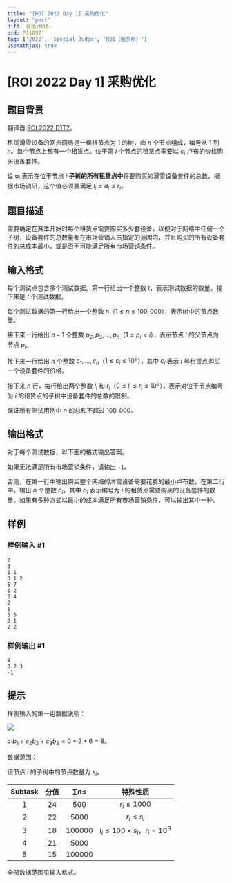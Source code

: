 ```yaml
---
title: "[ROI 2022 Day 1] 采购优化"
layout: "post"
diff: 省选/NOI-
pid: P11097
tag: ['2022', 'Special Judge', 'ROI（俄罗斯）']
usemathjax: true
---
```


# [ROI 2022 Day 1] 采购优化
## 题目背景

翻译自 [ROI 2022 D1T2](https://neerc.ifmo.ru/school/archive/2021-2022/ru-olymp-roi-2022-day1.pdf)。

租赁滑雪设备的网点网络是一棵根节点为 $1$ 的树，由 $n$ 个节点组成，编号从 $1$ 到 $n$。每个节点上都有一个租赁点。位于第 $i$ 个节点的租赁点需要以 $c_i$ 卢布的价格购买设备套件。

设 $a_i$ 表示在位于节点 $i$ **子树的所有租赁点中**将要购买的滑雪设备套件的总数。根据市场调研，这个值必须要满足 $l_i\le a_i\le r_i$。
## 题目描述

需要确定在赛季开始时每个租赁点需要购买多少套设备，以便对于网络中任何一个子树，设备套件的总数量都在市场营销人员指定的范围内，并且购买的所有设备套件的总成本最小，或是否不可能满足所有市场营销条件。
## 输入格式

每个测试点包含多个测试数据。第一行给出一个整数 $t$，表示测试数据的数量。接下来是 $t$ 个测试数据。

每个测试数据的第一行给出一个整数 $n$（$1\le n\le100,000$），表示树中的节点数量。

接下来一行给出 $n-1$ 个整数 $p_2,p_3,\dots,p_n$（$1\le p_i<i$），表示节点 $i$ 的父节点为节点 $p_i$。

接下来一行给出 $n$ 个整数 $c_1,\dots,c_n$（$1\le c_i\le10^9$），其中 $c_i$ 表示 $i$ 号租赁点购买一个设备套件的价格。

接下来 $n$ 行，每行给出两个整数 $l_i$ 和 $r_i$（$0\le l_i\le r_i\le10^9$），表示对位于节点编号为 $i$ 的租赁点的子树中设备套件的总数的限制。

保证所有测试用例中 $n$ 的总和不超过 $100,000$。
## 输出格式

对于每个测试数据，以下面的格式输出答案。

如果无法满足所有市场营销条件，请输出 `-1`。

否则，在第一行中输出购买整个网络的滑雪设备需要花费的最小卢布数。在第二行中，输出 $n$ 个整数 $b_i$，其中 $b_i$ 表示编号为 $i$ 的租赁点需要购买的设备套件的数量。如果有多种方式以最小的成本满足所有市场营销条件，可以输出其中一种。
## 样例

### 样例输入 #1
```
2
3
1 1
3 1 2
5 7
1 2
2 4
2
1
5 5
0 1
2 2
```
### 样例输出 #1
```
8
0 2 3
-1
```
## 提示

样例输入的第一组数据说明：

![](https://cdn.luogu.com.cn/upload/image_hosting/1g6vs9v8.png)

$c_1  b_1 + c_2  b_2 + c_3  b_3 = 0 + 2 + 6 = 8$。

数据范围：

设节点 $i$ 的子树中的节点数量为 $s_i$。

| Subtask | 分值 | $\sum n\le$ | 特殊性质 |
| :----------: | :----------: | :----------: | :----------: |
| $1$ | $24$ | $500$ | $r_i\le1000$ |
| $2$ | $22$ | $5000$ | $r_i\le s_i$ |
| $3$ | $18$ | $100000$ | $l_i\le100\times s_i$，$r_i=10^9$ |
| $4$ | $21$ | $5000$ |  |
| $5$ | $15$ | $100000$ |  |

全部数据范围见输入格式。
